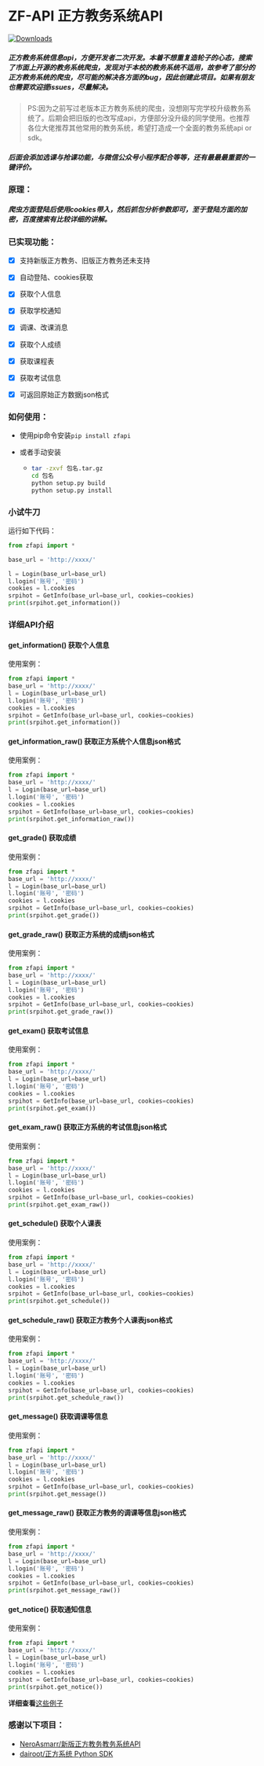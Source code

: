 # ZF-API 正方教务系统API
[![Downloads](https://pepy.tech/badge/zfapi)](https://pepy.tech/project/zfapi)
##### 正方教务系统信息api，方便开发者二次开发。本着不想重复造轮子的心态，搜索了市面上开源的教务系统爬虫，发现对于本校的教务系统不适用，故参考了部分的正方教务系统的爬虫，尽可能的解决各方面的bug，因此创建此项目。如果有朋友也需要欢迎提issues，尽量解决。

> PS:因为之前写过老版本正方教务系统的爬虫，没想刚写完学校升级教务系统了。后期会把旧版的也改写成api，方便部分没升级的同学使用。也推荐各位大佬推荐其他常用的教务系统，希望打造成一个全面的教务系统api or sdk。

##### 后面会添加选课与抢课功能，与微信公众号小程序配合等等，还有最最最重要的一键评价。

### 原理：

##### 爬虫方面登陆后使用cookies带入，然后抓包分析参数即可，至于登陆方面的加密，百度搜索有比较详细的讲解。

### 已实现功能：

* [x] 支持新版正方教务、旧版正方教务还未支持

* [x] 自动登陆、cookies获取
* [x] 获取个人信息
* [x] 获取学校通知
* [x] 调课、改课消息
* [x] 获取个人成绩
* [x] 获取课程表
* [x] 获取考试信息
* [x] 可返回原始正方数据json格式

### 如何使用：

+ 使用pip命令安装`pip install zfapi`

+ 或者手动安装

  + ```bash
    tar -zxvf 包名.tar.gz
    cd 包名
    python setup.py build
    python setup.py install
    ```

### 小试牛刀

运行如下代码：

```python
from zfapi import *

base_url = 'http://xxxx/'

l = Login(base_url=base_url)
l.login('账号', '密码')
cookies = l.cookies
srpihot = GetInfo(base_url=base_url, cookies=cookies)
print(srpihot.get_information())
```

### 详细API介绍

#### get_information()	获取个人信息

使用案例：

```python
from zfapi import *
base_url = 'http://xxxx/'
l = Login(base_url=base_url)
l.login('账号', '密码')
cookies = l.cookies
srpihot = GetInfo(base_url=base_url, cookies=cookies)
print(srpihot.get_information())
```

#### get_information_raw()	获取正方系统个人信息json格式

使用案例：

```python
from zfapi import *
base_url = 'http://xxxx/'
l = Login(base_url=base_url)
l.login('账号', '密码')
cookies = l.cookies
srpihot = GetInfo(base_url=base_url, cookies=cookies)
print(srpihot.get_information_raw())
```

#### get_grade()	获取成绩

使用案例：

```python
from zfapi import *
base_url = 'http://xxxx/'
l = Login(base_url=base_url)
l.login('账号', '密码')
cookies = l.cookies
srpihot = GetInfo(base_url=base_url, cookies=cookies)
print(srpihot.get_grade())
```

#### get_grade_raw()	获取正方系统的成绩json格式

使用案例：

```python
from zfapi import *
base_url = 'http://xxxx/'
l = Login(base_url=base_url)
l.login('账号', '密码')
cookies = l.cookies
srpihot = GetInfo(base_url=base_url, cookies=cookies)
print(srpihot.get_grade_raw())
```

#### get_exam()	获取考试信息

使用案例：

```python
from zfapi import *
base_url = 'http://xxxx/'
l = Login(base_url=base_url)
l.login('账号', '密码')
cookies = l.cookies
srpihot = GetInfo(base_url=base_url, cookies=cookies)
print(srpihot.get_exam())
```

#### get_exam_raw() 获取正方系统的考试信息json格式

使用案例：

```python
from zfapi import *
base_url = 'http://xxxx/'
l = Login(base_url=base_url)
l.login('账号', '密码')
cookies = l.cookies
srpihot = GetInfo(base_url=base_url, cookies=cookies)
print(srpihot.get_exam_raw())
```

#### get_schedule()	获取个人课表

使用案例：

```python
from zfapi import *
base_url = 'http://xxxx/'
l = Login(base_url=base_url)
l.login('账号', '密码')
cookies = l.cookies
srpihot = GetInfo(base_url=base_url, cookies=cookies)
print(srpihot.get_schedule())
```

#### get_schedule_raw()	获取正方教务个人课表json格式

使用案例：

```python
from zfapi import *
base_url = 'http://xxxx/'
l = Login(base_url=base_url)
l.login('账号', '密码')
cookies = l.cookies
srpihot = GetInfo(base_url=base_url, cookies=cookies)
print(srpihot.get_schedule_raw())
```

#### get_message()	获取调课等信息

使用案例：

```python
from zfapi import *
base_url = 'http://xxxx/'
l = Login(base_url=base_url)
l.login('账号', '密码')
cookies = l.cookies
srpihot = GetInfo(base_url=base_url, cookies=cookies)
print(srpihot.get_message())
```

#### get_message_raw()	获取正方教务的调课等信息json格式

使用案例：

```python
from zfapi import *
base_url = 'http://xxxx/'
l = Login(base_url=base_url)
l.login('账号', '密码')
cookies = l.cookies
srpihot = GetInfo(base_url=base_url, cookies=cookies)
print(srpihot.get_message_raw())
```

#### get_notice()	获取通知信息

使用案例：

```python
from zfapi import *
base_url = 'http://xxxx/'
l = Login(base_url=base_url)
l.login('账号', '密码')
cookies = l.cookies
srpihot = GetInfo(base_url=base_url, cookies=cookies)
print(srpihot.get_notice())
```


**详细查看**[这些例子](https://github.com/Srpihot/zfapi/tree/master/examples)

### 感谢以下项目：

+ [NeroAsmarr/新版正方教务教务系统API](https://github.com/NeroAsmarr/zfnew)
+ [dairoot/正方系统 Python SDK](https://github.com/dairoot/school-api)

